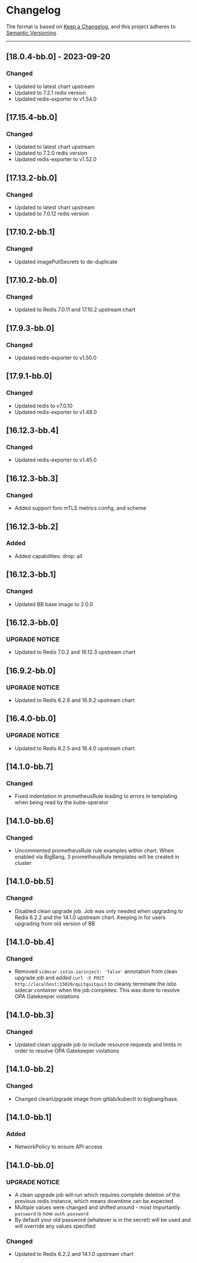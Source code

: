 # Changelog

The format is based on [Keep a Changelog](https://keepachangelog.com/en/1.0.0/), and this project adheres to [Semantic Versioning](https://semver.org/spec/v2.0.0.html).

---
## [18.0.4-bb.0] - 2023-09-20
### Changed
- Updated to latest chart upstream
- Updated to 7.2.1 redis version
- Updated redis-exporter to v1.54.0

## [17.15.4-bb.0]
### Changed
- Updated to latest chart upstream
- Updated to 7.2.0 redis version
- Updated redis-exporter to v1.52.0

## [17.13.2-bb.0]
### Changed
- Updated to latest chart upstream
- Updated to 7.0.12 redis version

## [17.10.2-bb.1]
### Changed
- Updated imagePullSecrets to de-duplicate

## [17.10.2-bb.0]
### Changed
- Updated to Redis 7.0.11 and 17.10.2 upstream chart

## [17.9.3-bb.0]
### Changed
- Updated redis-exporter to v1.50.0

## [17.9.1-bb.0]
### Changed
- Updated redis to v7.0.10
- Updated redis-exporter to v1.48.0

## [16.12.3-bb.4]
### Changed
- Updated redis-exporter to v1.45.0

## [16.12.3-bb.3]
### Changed
- Added support foro mTLS metrics config, and scheme

## [16.12.3-bb.2]
### Added
- Added capabilities: drop: all

## [16.12.3-bb.1]
### Changed
- Updated BB base image to 2.0.0

## [16.12.3-bb.0]
### UPGRADE NOTICE
- Updated to Redis 7.0.2 and 16.12.3 upstream chart

## [16.9.2-bb.0]
### UPGRADE NOTICE
- Updated to Redis 6.2.6 and 16.9.2 upstream chart

## [16.4.0-bb.0]
### UPGRADE NOTICE
- Updated to Redis 6.2.5 and 16.4.0 upstream chart

## [14.1.0-bb.7]
### Changed
- Fixed indentation in prometheusRule leading to errors in templating when being read by the kube-operator

## [14.1.0-bb.6]
### Changed
- Uncommented prometheusRule rule examples within chart. When enabled via BigBang, 3 prometheusRule templates will be created in cluster

## [14.1.0-bb.5]
### Changed
- Disabled clean upgrade job. Job was only needed when upgrading to Redis 6.2.2 and the 14.1.0 upstream chart. Keeping in for users upgrading from old version of BB

## [14.1.0-bb.4]
### Changed
- Removed `sidecar.istio.io/inject: 'false'` annotation from clean upgrade job and added `curl -X POST http://localhost:15020/quitquitquit` to cleanly terminate the istio sidecar container when the job completes. This was done to resolve OPA Gatekeeper violations

## [14.1.0-bb.3]
### Changed
- Updated clean upgrade job to include resource requests and limits in order to resolve OPA Gatekeeper violations

## [14.1.0-bb.2]
### Changed
- Changed cleanUpgrade image from gitlab/kubectl to bigbang/base.

## [14.1.0-bb.1]
### Added
- NetworkPolicy to ensure API access

## [14.1.0-bb.0]
### UPGRADE NOTICE
- A clean upgrade job will run which requires complete deletion of the previous redis instance, which means downtime can be expected
- Multiple values were changed and shifted around - most importantly `password` is now `auth.password`
- By default your old password (whatever is in the secret) will be used and will override any values specified
### Changed
- Updated to Redis 6.2.2 and 14.1.0 upstream chart
